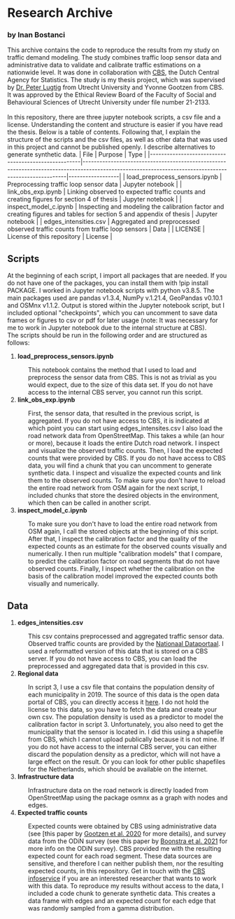 # Research Archive
### by Inan Bostanci
This archive contains the code to reproduce the results from my study on traffic demand modeling. The study combines traffic loop sensor data and administrative data to validate and calibrate traffic estimations on a nationwide level. It was done in collaboration with [CBS](https://www.cbs.nl/en-gb), the Dutch Central Agency for Statistics. The study is my thesis project, which was supervised by [Dr. Peter Lugtig](https://www.uu.nl/staff/plugtig) from Utrecht University and Yvonne Gootzen from CBS. It was approved by the Ethical Review Board of the Faculty of Social and Behavioural Sciences of Utrecht University under file number 21-2133. 
</br> 
</br>
In this repository, there are three jupyter notebook scripts, a csv file and a license. Understanding the content and structure is easier if you have read the thesis.
Below is a table of contents. Following that, I explain the structure of the scripts and the csv files, as well as other data that was used in this project and cannot be published openly. I describe alternatives to generate synthetic data. 
| File                                                | Purpose                                                                                                                                              | Type             |
|-----------------------------------------------------|------------------------------------------------------------------------------------------------------------------------------------------------------|------------------|
| load_preprocess_sensors.ipynb                       | Preprocessing traffic loop sensor data                                                                                                               | Jupyter notebook |
| link_obs_exp.ipynb                                  | Linking observed to expected traffic counts and creating figures for section 4 of thesis                                                             | Jupyter notebook |
| inspect_model_c.ipynb                               | Inspecting and modeling the calibration factor and creating figures and tables for section 5 and appendix of thesis                                  | Jupyter notebook |
| edges_intensities.csv                               | Aggregated and preprocessed observed traffic counts from traffic loop sensors                                                                        | Data             |
| LICENSE                                             | License of this repository                                                                                                                           | License          |

## Scripts
At the beginning of each script, I import all packages that are needed. If you do not have one of the packages, you can install them with !pip install PACKAGE. I worked in Jupyter notebook scripts with python v3.8.5. The main packages used are pandas v1.3.4, NumPy v.1.21.4, GeoPandas v0.10.1 and OSMnx v1.1.2. Output is stored within the Jupyter notebook script, but I included optional "checkpoints", which you can uncomment to save data frames or figures to csv or pdf for later usage (note: It was necessary for me to work in Jupyter notebook due to the internal structure at CBS).
</br>The scripts should be run in the following order and are structured as follows:
<ol>
  <li><b>load_preprocess_sensors.ipynb</b></li>
  <ol>
     This notebook contains the method that I used to load and preprocess the sensor data from CBS. This is not as trivial as you would expect, due to the size of this data set. If you do not have access to the internal CBS server, you cannot run this script.
    </ol>
  <li><b>link_obs_exp.ipynb</b></li>
   <ol>
  First, the sensor data, that resulted in the previous script, is aggregated. 
  If you do not have access to CBS, it is indicated at which point you can start using edges_intensites.csv
  I also load the road network data from OpenStreetMap. This takes a while (an hour or more), because it loads the entire Dutch road network.
  I inspect and visualize the observed traffic counts.
  Then, I load the expected counts that were provided by CBS. 
  If you do not have access to CBS data, you will find a chunk that you can uncomment to generate synthetic data.
  I inspect and visualize the expected counts and link them to the observed counts. 
  To make sure you don't have to reload the entire road network from OSM again for the next script, I included chunks that store the desired objects in the environment, which then can be called in another script.
     </ol>
  <li><b>inspect_model_c.ipynb</b></li>
   <ol>
     To make sure you don't have to load the entire road network from OSM again, I call the stored objects at the beginning of this script.
     After that, I inspect the calibration factor and the quality of the expected counts as an estimate for the observed counts visually and numerically.
     I then run multiple "calibration models" that I compare, to predict the calibration factor on road segments that do not have observed counts.
     Finally, I inspect whether the calibration on the basis of the calibration model improved the expected counts both visually and numerically.
     </ol>
</ol>

## Data
<ol>
  <li><b>edges_intensities.csv</b></li>
  <ol>
This csv contains preprocessed and aggregated traffic sensor data. Observed traffic counts are provided by the <a href=https://www.ndw.nu/>Nationaal Dataportaal</a>. I used a reformatted version of this data that is stored on a CBS server. If you do not have access to CBS, you can load the preprocessed and aggregated data that is provided in this csv.
  </ol>
  <li><b>Regional data</b></li>
  <ol>
    In script 3, I use a csv file that contains the population density of each municipality in 2019. The source of this data is the open data portal of CBS, you can directly access it <a href=https://opendata.cbs.nl/statline/#CBS/nl/dataset/70072ned/table?dl=5A35F">here</a>. I do not hold the license to this data, so you have to fetch the data and create your own csv. The population density is used as a predictor to model the calibration factor in script 3. Unfortunately, you also need to get the municipality that the sensor is located in. I did this using a shapefile from CBS, which I cannot upload publically because it is not mine. If you do not have access to the internal CBS server, you can either discard the population density as a predictor, which will not have a large effect on the result. Or you can look for other public shapefiles for the Netherlands, which should be available on the internet. 
  </ol>
  <li><b>Infrastructure data</b></li>
  <ol>
    Infrastructure data on the road network is directly loaded from OpenStreetMap using the package osmnx as a graph with nodes and edges. 
  </ol>
  <li><b>Expected traffic counts</b></li>
  <ol>
  Expected counts were obtained by CBS using administrative data (see [this paper by <a href=https://www.cbs.nl/-/media/innovatie/combining-data-sources-to-gain-new-insights-in-mobility-v2.pdf>Gootzen et al. 2020</a> for more details), 
and survey data from the ODiN survey (see this paper by <a href=https://www.cbs.nl/-/media/_pdf/2021/44/mobility-trends-2021-report-v3.pdf>Boonstra et al. 2021</a> for more info on the ODiN survey). CBS provided me with the resulting expected count for each road segment. These data sources are sensitive, and therefore I can neither publish them, nor the resulting expected counts, in this repository. Get in touch with the <a href=https://www.cbs.nl/en-gb/about-us/contact/infoservice>CBS infoservice</a> if you are an interested researcher that wants to work with this data. To reproduce my results without access to the data, I included a code chunk to generate synthetic data. This creates a data frame with edges and an expected count for each edge that was randomly sampled from a gamma distribution.  
  </ol>
  </ol>
